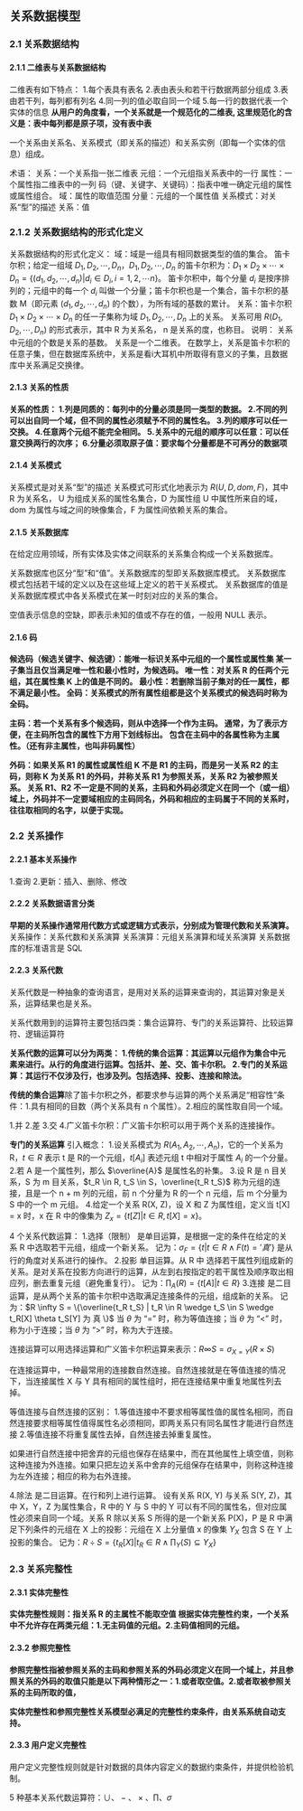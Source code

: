 ## 关系数据模型

### 2.1 关系数据结构

#### 2.1.1 二维表与关系数据结构

二维表有如下特点：
1.每个表具有表名
2.表由表头和若干行数据两部分组成
3.表由若干列，每列都有列名
4.同一列的值必取自同一个域
5.每一行的数据代表一个实体的信息
**从用户的角度看，一个关系就是一个规范化的二维表, 这里规范化的含义是：表中每列都是原子项，没有表中表**

一个关系由关系名、关系模式（即关系的描述）和关系实例（即每一个实体的信息）组成。

术语：
关系：一个关系指一张二维表
元组：一个元组指关系表中的一行
属性：一个属性指二维表中的一列
码（键、关键字、关键码）：指表中唯一确定元组的属性或属性组合。
域：属性的取值范围
分量：元组的一个属性值
关系模式：对关系“型”的描述
关系：值

### 2.1.2 关系数据结构的形式化定义

关系数据结构的形式化定义：
域：域是一组具有相同数据类型的值的集合。
笛卡尔积；给定一组域 $D_1, D_2, \cdots, D_n$，$D_1, D_2, \cdots, D_n$ 的笛卡尔积为：$D_1 \times D_2 \times \cdots \times D_n = \{ (d_1, d_2, \cdots, d_n) | d_i \in D_i, i = 1, 2, \cdots n\}。$
笛卡尔积中，每个分量 $d_i$ 是按序排列的；元组中的每一个 $d_i$ 叫做一个分量；笛卡尔积也是一个集合，笛卡尔积的基数 M（即元素 $(d_1, d_2, \cdots, d_n)$ 的个数），为所有域的基数的累计。
关系：笛卡尔积 $D_1 \times D_2 \times \cdots \times D_n$ 的任一子集称为域 $D_1, D_2, \cdots, D_n$ 上的关系。
关系可用 $R(D_1, D_2, \cdots, D_n)$ 的形式表示，其中 R 为关系名， n 是关系的度，也称目。
说明：
关系中元组的个数是关系的基数。
关系是一个二维表。
在数学上，关系是笛卡尔积的任意子集，但在数据库系统中，关系是看i大耳机中所取得有意义的子集，且数据库中关系满足交换律。

#### 2.1.3 关系的性质

**关系的性质：
1.列是同质的：每列中的分量必须是同一类型的数据。
2.不同的列可以出自同一个域，但不同的属性必须赋予不同的属性名。
3.列的顺序可以任一交换。
4.任意两个元组不能完全相同。
5.关系中的元组的顺序可以任意：可以任意交换两行的次序；
6.分量必须取原子值：要求每个分量都是不可再分的数据项**

#### 2.1.4 关系模式

关系模式是对关系“型”的描述
关系模式可形式化地表示为 $R(U, D, dom, F)$，其中 R 为关系名， U 为组成关系的属性名集合，D 为属性组 U 中属性所来自的域，dom 为属性与域之间的映像集合，F 为属性间依赖关系的集合。

#### 2.1.5 关系数据库

在给定应用领域，所有实体及实体之间联系的关系集合构成一个关系数据库。

关系数据库也区分“型”和“值”。关系数据库的型即关系数据库模式。
关系数据库模式包括若干域的定义以及在这些域上定义的若干关系模式。
关系数据库的值是关系数据库模式中各关系模式在某一时刻对应的关系的集合。

空值表示信息的空缺，即表示未知的值或不存在的值，一般用 NULL 表示。

#### 2.1.6 码

**候选码（候选关键字、候选键）：能唯一标识关系中元组的一个属性或属性集
某一子集当且仅当满足唯一性和最小性时，为候选码。
唯一性：对关系 R 的任两个元组，其在属性集 K 上的值是不同的。
最小性：若删除当前子集对的任一属性，都不满足最小性。
全码：关系模式的所有属性组都是这个关系模式的候选码时称为全码。**

**主码：若一个关系有多个候选码，则从中选择一个作为主码。
通常，为了表示方便，在主码所包含的属性下方用下划线标出。
包含在主码中的各属性称为主属性。（还有非主属性，也叫非码属性）**

**外码：如果关系 R1 的属性或属性组 K 不是 R1 的主码，而是另一关系 R2 的主码，则称 K 为关系 R1 的外码，并称关系 R1 为参照关系，关系 R2 为被参照关系。
关系 R1、R2 不一定是不同的关系，主码和外码必须定义在同一个（或一组）域上，外码并不一定要域相应的主码同名，外码和相应的主码属于不同的关系时，往往取相同的名字，以便于实现。**

### 2.2 关系操作

#### 2.2.1 基本关系操作

1.查询
2.更新：插入、删除、修改

#### 2.2.2 关系数据语言分类

**早期的关系操作通常用代数方式或逻辑方式表示，分别成为管理代数和关系演算。**
关系操作：关系代数和关系演算
关系演算：元组关系演算和域关系演算
关系数据库的标准语言是 SQL

#### 2.2.3 关系代数

关系代数是一种抽象的查询语言，是用对关系的运算来查询的，其运算对象是关系，运算结果也是关系。

关系代数用到的运算符主要包括四类：集合运算符、专门的关系运算符、比较运算符、逻辑运算符

**关系代数的运算可以分为两类：
1.传统的集合运算：其运算以元组作为集合中元素来进行。从行的角度进行运算。包括并、差、交、笛卡尔积。
2.专门的关系运算：其运行不仅涉及行，也涉及列。包括选择、投影、连接和除法。**

**传统的集合运算**除了笛卡尔积之外，都要求参与运算的两个关系满足“相容性”条件：1.具有相同的目数（两个关系具有 n 个属性）。2.相应的属性取自同一个域。

1.并
2.差
3.交
4.广义笛卡尔积：广义笛卡尔积可以用于两个关系的连接操作。

**专门的关系运算**
引入概念：
1.设关系模式为 $R(A_1, A_2, \cdots, A_n)$，它的一个关系为 R，$t \in R$ 表示 t 是 R的一个元组，$t[A_i]$ 表述元组 t 中相对于属性 $A_i$ 的一个分量。
2.若 A 是一个属性列，那么 $\overline{A}$ 是属性名的补集。
3.设 R 是 n 目关系，S 为 m 目关系，$t_R \in R, t_S \in S，\overline{t_R t_S}$ 称为元组的连接，且是一个 n + m 列的元组，前 n 个分量为 R 的一个 n 元组，后 m 个分量为 S 中的一个 m 元组。
4.给定一个关系 R(X, Z)，设 X 和 Z 为属性组，定义当 t[X] = x 时，x 在 R 中的像集为 $Z_x = \{ t[Z] | t \in R, t[X] = x\}$。

4 个关系代数运算：
1.选择（限制）
是单目运算，是根据一定的条件在给定的关系 R 中选取若干元组，组成一个新关系。
记为：$\sigma_F = \{ t | t \in R \wedge F(t) = '真' \}$
是从行的角度对关系进行的操作。
2.投影
单目运算。从 R 中 选择若干属性列组成新的关系。是对关系在投影方向进行的运算，从左到右按指定的若干属性及顺序取出相应列，删去重复元组（避免重复行）。
记为：$\prod_A(R) = \{t[A] | t \in R\}$ 
3.连接
是二目运算，是从两个关系的笛卡尔积中选取满足连接条件的元组，组成新的关系。
记为：$R \infty S = \{\overline{t_R t_S} | t_R \in R \wedge t_S \in S \wedge t_R[X] \theta t_S[Y] 为 真 \}$
当 $\theta$ 为 “=” 时，称为等值连接；当 $\theta$ 为 “<” 时，称为小于连接；当 $\theta$ 为 “>” 时，称为大于连接。

连接运算可以用选择运算和广义笛卡尔积运算来表示：$R \infty S = \sigma_{X = Y} (R \times S)$

在连接运算中，一种最常用的连接数自然连接。自然连接就是在等值连接的情况下，当连接属性 X 与 Y 具有相同的属性组时，把在连接结果中重复地属性列去掉。

等值连接与自然连接的区别：
1.等值连接中不要求相等属性值的属性名相同，而自然连接要求相等属性值得属性名必须相同，即两关系只有同名属性才能进行自然连接
2.等值连接不将重复属性去掉，自然连接去掉重复属性。

如果进行自然连接中把舍弃的元组也保存在结果中，而在其他属性上填空值，则称这种连接为外连接。如果只把左边关系中舍弃的元组保存在结果中，则称这种连接为左外连接；相应的称为右外连接。

4.除法
是二目运算。在行和列上进行运算。
设有关系 R(X, Y) 与关系 S(Y, Z)，其中 X，Y，Z 为属性集合，R 中的 Y 与 S 中的 Y 可以有不同的属性名，但对应属性必须来自同一个域。关系 R 除以关系 S 所得的是一个新关系 P(X)，P 是 R 中满足下列条件的元组在 X 上的投影：元组在 X 上分量值 x 的像集 $Y_X$ 包含 S 在 Y 上投影的集合。
记为：$R \div S = \{ t_R[X] | t_R \in R \wedge \prod_Y(S) \subseteq Y_X \}$

### 2.3 关系完整性

#### 2.3.1 实体完整性

**实体完整性规则：指关系 R 的主属性不能取空值
根据实体完整性约束，一个关系中不允许存在两类元组：1.无主码值的元组。2.主码值相同的元组。**

#### 2.3.2 参照完整性

**参照完整性指被参照关系的主码和参照关系的外码必须定义在同一个域上，并且参照关系的外码的取值只能是以下两种情形之一：1.或者取空值。2.或者取被参照关系的主码所取的值，**

**实体完整性和参照完整性关系模型必满足的完整性约束条件，由关系系统自动支持。**

#### 2.3.3 用户定义完整性

用户定义完整性规则就是针对数据的具体内容定义的数据约束条件，并提供检验机制。

5 种基本关系代数运算符：$\cup、-、\times、\prod、\sigma$
